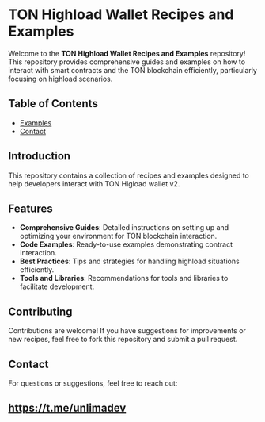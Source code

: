 # TON Highload Wallet Recipes and Examples

Welcome to the **TON Highload Wallet Recipes and Examples** repository! This repository provides comprehensive guides and examples on how to interact with smart contracts and the TON blockchain efficiently, particularly focusing on highload scenarios.

## Table of Contents


- [Examples](https://github.com/unlimadev/TON-highload-wallet-v2/tree/main/examples)
- [Contact](https://unlima.com)

## Introduction

This repository contains a collection of recipes and examples designed to help developers interact with TON Higload wallet v2. 
## Features

- **Comprehensive Guides**: Detailed instructions on setting up and optimizing your environment for TON blockchain interaction.
- **Code Examples**: Ready-to-use examples demonstrating contract interaction.
- **Best Practices**: Tips and strategies for handling highload situations efficiently.
- **Tools and Libraries**: Recommendations for tools and libraries to facilitate development.

## Contributing

Contributions are welcome! If you have suggestions for improvements or new recipes, feel free to fork this repository and submit a pull request.

## Contact

For questions or suggestions, feel free to reach out:

https://t.me/unlimadev
---

